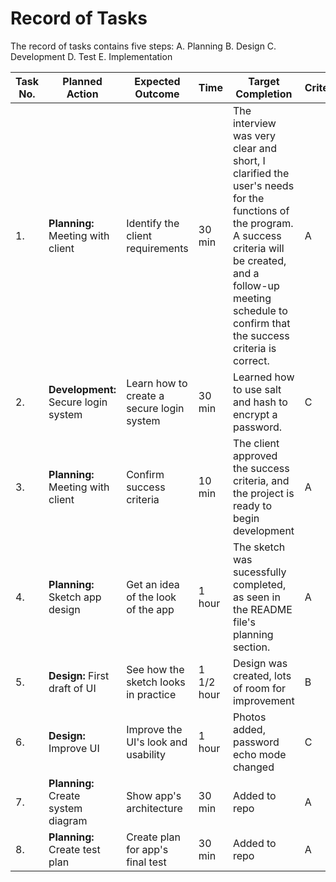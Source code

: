 # Record of Tasks

The record of tasks contains five steps:
A. Planning
B. Design
C. Development
D. Test
E. Implementation

| Task No. | Planned Action | Expected Outcome | Time | Target Completion | Criterion |
| - | - | - | - | - | - |
|1.| **Planning:** Meeting with client |  Identify the client requirements | 30 min | The interview was very clear and short, I clarified the user's needs for the functions of the program. A success criteria will be created, and a follow-up meeting schedule to confirm that the success criteria is correct. | A |
|2.| **Development:** Secure login system | Learn how to create a secure login system | 30 min | Learned how to use salt and hash to encrypt a password. | C |
|3.| **Planning:** Meeting with client | Confirm success criteria | 10 min | The client approved the success criteria, and the project is ready to begin development | A |
|4.| **Planning:** Sketch app design | Get an idea of the look of the app | 1 hour | The sketch was sucessfully completed, as seen in the README file's planning section. | A |
|5.| **Design:** First draft of UI | See how the sketch looks in practice | 1 1/2 hour | Design was created, lots of room for improvement | B |
|6.| **Design:** Improve UI | Improve the UI's look and usability | 1 hour | Photos added, password echo mode changed | C |
|7.| **Planning:** Create system diagram | Show app's architecture | 30 min | Added to repo | A |
|8.| **Planning:** Create test plan | Create plan for app's final test | 30 min | Added to repo | A |
